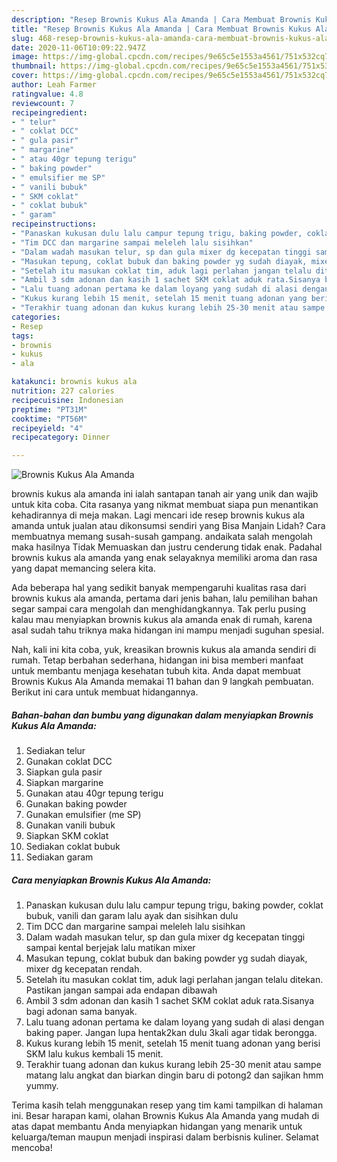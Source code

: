 ```yaml
---
description: "Resep Brownis Kukus Ala Amanda | Cara Membuat Brownis Kukus Ala Amanda Yang Paling Enak"
title: "Resep Brownis Kukus Ala Amanda | Cara Membuat Brownis Kukus Ala Amanda Yang Paling Enak"
slug: 468-resep-brownis-kukus-ala-amanda-cara-membuat-brownis-kukus-ala-amanda-yang-paling-enak
date: 2020-11-06T10:09:22.947Z
image: https://img-global.cpcdn.com/recipes/9e65c5e1553a4561/751x532cq70/brownis-kukus-ala-amanda-foto-resep-utama.jpg
thumbnail: https://img-global.cpcdn.com/recipes/9e65c5e1553a4561/751x532cq70/brownis-kukus-ala-amanda-foto-resep-utama.jpg
cover: https://img-global.cpcdn.com/recipes/9e65c5e1553a4561/751x532cq70/brownis-kukus-ala-amanda-foto-resep-utama.jpg
author: Leah Farmer
ratingvalue: 4.8
reviewcount: 7
recipeingredient:
- " telur"
- " coklat DCC"
- " gula pasir"
- " margarine"
- " atau 40gr tepung terigu"
- " baking powder"
- " emulsifier me SP"
- " vanili bubuk"
- " SKM coklat"
- " coklat bubuk"
- " garam"
recipeinstructions:
- "Panaskan kukusan dulu lalu campur tepung trigu, baking powder, coklat bubuk, vanili dan garam lalu ayak dan sisihkan dulu"
- "Tim DCC dan margarine sampai meleleh lalu sisihkan"
- "Dalam wadah masukan telur, sp dan gula mixer dg kecepatan tinggi sampai kental berjejak lalu matikan mixer"
- "Masukan tepung, coklat bubuk dan baking powder yg sudah diayak, mixer dg kecepatan rendah."
- "Setelah itu masukan coklat tim, aduk lagi perlahan jangan telalu ditekan. Pastikan jangan sampai ada endapan dibawah"
- "Ambil 3 sdm adonan dan kasih 1 sachet SKM coklat aduk rata.Sisanya bagi adonan sama banyak."
- "Lalu tuang adonan pertama ke dalam loyang yang sudah di alasi dengan baking paper. Jangan lupa hentak2kan dulu 3kali agar tidak berongga."
- "Kukus kurang lebih 15 menit, setelah 15 menit tuang adonan yang berisi SKM lalu kukus kembali 15 menit."
- "Terakhir tuang adonan dan kukus kurang lebih 25-30 menit atau sampe matang lalu angkat dan biarkan dingin baru di potong2 dan sajikan hmm yummy."
categories:
- Resep
tags:
- brownis
- kukus
- ala

katakunci: brownis kukus ala 
nutrition: 227 calories
recipecuisine: Indonesian
preptime: "PT31M"
cooktime: "PT56M"
recipeyield: "4"
recipecategory: Dinner

---
```



![Brownis Kukus Ala Amanda](https://img-global.cpcdn.com/recipes/9e65c5e1553a4561/751x532cq70/brownis-kukus-ala-amanda-foto-resep-utama.jpg)


brownis kukus ala amanda ini ialah santapan tanah air yang unik dan wajib untuk kita coba. Cita rasanya yang nikmat membuat siapa pun menantikan kehadirannya di meja makan.
Lagi mencari ide resep brownis kukus ala amanda untuk jualan atau dikonsumsi sendiri yang Bisa Manjain Lidah? Cara membuatnya memang susah-susah gampang. andaikata salah mengolah maka hasilnya Tidak Memuaskan dan justru cenderung tidak enak. Padahal brownis kukus ala amanda yang enak selayaknya memiliki aroma dan rasa yang dapat memancing selera kita.



Ada beberapa hal yang sedikit banyak mempengaruhi kualitas rasa dari brownis kukus ala amanda, pertama dari jenis bahan, lalu pemilihan bahan segar sampai cara mengolah dan menghidangkannya. Tak perlu pusing kalau mau menyiapkan brownis kukus ala amanda enak di rumah, karena asal sudah tahu triknya maka hidangan ini mampu menjadi suguhan spesial.


Nah, kali ini kita coba, yuk, kreasikan brownis kukus ala amanda sendiri di rumah. Tetap berbahan sederhana, hidangan ini bisa memberi manfaat untuk membantu menjaga kesehatan tubuh kita. Anda dapat membuat Brownis Kukus Ala Amanda memakai 11 bahan dan 9 langkah pembuatan. Berikut ini cara untuk membuat hidangannya.

<!--inarticleads1-->

##### Bahan-bahan dan bumbu yang digunakan dalam menyiapkan Brownis Kukus Ala Amanda:

1. Sediakan  telur
1. Gunakan  coklat DCC
1. Siapkan  gula pasir
1. Siapkan  margarine
1. Gunakan  atau 40gr tepung terigu
1. Gunakan  baking powder
1. Gunakan  emulsifier (me SP)
1. Gunakan  vanili bubuk
1. Siapkan  SKM coklat
1. Sediakan  coklat bubuk
1. Sediakan  garam




<!--inarticleads2-->

##### Cara menyiapkan Brownis Kukus Ala Amanda:

1. Panaskan kukusan dulu lalu campur tepung trigu, baking powder, coklat bubuk, vanili dan garam lalu ayak dan sisihkan dulu
1. Tim DCC dan margarine sampai meleleh lalu sisihkan
1. Dalam wadah masukan telur, sp dan gula mixer dg kecepatan tinggi sampai kental berjejak lalu matikan mixer
1. Masukan tepung, coklat bubuk dan baking powder yg sudah diayak, mixer dg kecepatan rendah.
1. Setelah itu masukan coklat tim, aduk lagi perlahan jangan telalu ditekan. Pastikan jangan sampai ada endapan dibawah
1. Ambil 3 sdm adonan dan kasih 1 sachet SKM coklat aduk rata.Sisanya bagi adonan sama banyak.
1. Lalu tuang adonan pertama ke dalam loyang yang sudah di alasi dengan baking paper. Jangan lupa hentak2kan dulu 3kali agar tidak berongga.
1. Kukus kurang lebih 15 menit, setelah 15 menit tuang adonan yang berisi SKM lalu kukus kembali 15 menit.
1. Terakhir tuang adonan dan kukus kurang lebih 25-30 menit atau sampe matang lalu angkat dan biarkan dingin baru di potong2 dan sajikan hmm yummy.




Terima kasih telah menggunakan resep yang tim kami tampilkan di halaman ini. Besar harapan kami, olahan Brownis Kukus Ala Amanda yang mudah di atas dapat membantu Anda menyiapkan hidangan yang menarik untuk keluarga/teman maupun menjadi inspirasi dalam berbisnis kuliner. Selamat mencoba!
